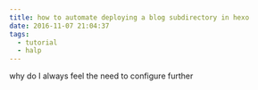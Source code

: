 ```yaml
---
title: how to automate deploying a blog subdirectory in hexo
date: 2016-11-07 21:04:37
tags:
  - tutorial
  - halp
---
```

why do I always feel the need to configure further